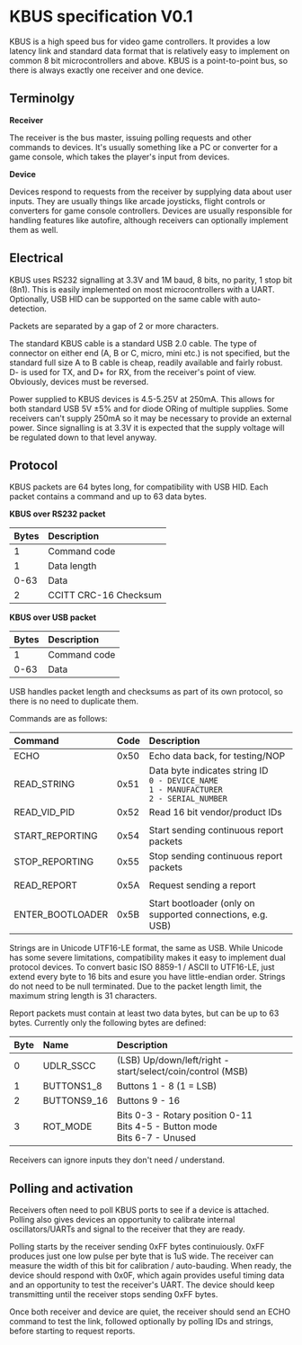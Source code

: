 # KBUS specification V0.1

KBUS is a high speed bus for video game controllers. It provides a low latency link and standard data format that is relatively easy to implement on common 8 bit microcontrollers and above. KBUS is a point-to-point bus, so there is always exactly one receiver and one device.


## Terminolgy

**Receiver**

The receiver is the bus master, issuing polling requests and other commands to devices. It's usually something like a PC or converter for a game console, which takes the player's input from devices.

**Device**

Devices respond to requests from the receiver by supplying data about user inputs. They are usually things like arcade joysticks, flight controls or converters for game console controllers. Devices are usually responsible for handling features like autofire, although receivers can optionally implement them as well.


## Electrical

KBUS uses RS232 signalling at 3.3V and 1M baud, 8 bits, no parity, 1 stop bit (8n1). This is easily implemented on most microcontrollers with a UART. Optionally, USB HID can be supported on the same cable with auto-detection.

Packets are separated by a gap of 2 or more characters.

The standard KBUS cable is a standard USB 2.0 cable. The type of connector on either end (A, B or C, micro, mini etc.) is not specified, but the standard full size A to B cable is cheap, readily available and fairly robust. D- is used for TX, and D+ for RX, from the receiver's point of view. Obviously, devices must be reversed.

Power supplied to KBUS devices is 4.5-5.25V at 250mA. This allows for both standard USB 5V ±5% and for diode ORing of multiple supplies. Some receivers can't supply 250mA so it may be necessary to provide an external power. Since signalling is at 3.3V it is expected that the supply voltage will be regulated down to that level anyway.


## Protocol

KBUS packets are 64 bytes long, for compatibility with USB HID. Each packet contains a command and up to 63 data bytes.

**KBUS over RS232 packet**

| Bytes | Description |
| :--- | :--- |
| 1 | Command code |
| 1 | Data length |
| 0-63 | Data |
| 2 | CCITT CRC-16 Checksum |

**KBUS over USB packet**

| Bytes | Description |
| :--- | :--- |
| 1 | Command code |
| 0-63 | Data |

USB handles packet length and checksums as part of its own protocol, so there is no need to duplicate them.

Commands are as follows:

| Command | Code | Description |
| :--- | :--- | :--- |
| ECHO | 0x50 | Echo data back, for testing/NOP |
| READ_STRING | 0x51 | Data byte indicates string ID<br>`0 - DEVICE_NAME`<br>`1 - MANUFACTURER`<br>`2 - SERIAL_NUMBER` |
| READ_VID_PID | 0x52 | Read 16 bit vendor/product IDs |
| | |
| START_REPORTING | 0x54 | Start sending continuous report packets |
| STOP_REPORTING | 0x55 | Stop sending continuous report packets |
| | |
| READ_REPORT | 0x5A | Request sending a report |
| | |
| ENTER_BOOTLOADER | 0x5B | Start bootloader (only on supported connections, e.g. USB) |

Strings are in Unicode UTF16-LE format, the same as USB. While Unicode has some severe limitations, compatibility makes it easy to implement dual protocol devices. To convert basic ISO 8859-1 / ASCII to UTF16-LE, just extend every byte to 16 bits and esure you have little-endian order. Strings do not need to be null terminated. Due to the packet length limit, the maximum string length is 31 characters.

Report packets must contain at least two data bytes, but can be up to 63 bytes. Currently only the following bytes are defined:

| Byte | Name | Description |
| :--- | :--- | :--- |
| 0 | UDLR_SSCC | (LSB) Up/down/left/right - start/select/coin/control (MSB) |
| 1 | BUTTONS1_8 | Buttons 1 - 8 (1 = LSB) |
| 2 | BUTTONS9_16 | Buttons 9 - 16 |
| 3 | ROT_MODE | Bits 0-3 - Rotary position 0-11<br>Bits 4-5 - Button mode<br>Bits 6-7 - Unused |

Receivers can ignore inputs they don't need / understand.


## Polling and activation

Receivers often need to poll KBUS ports to see if a device is attached. Polling also gives devices an opportunity to calibrate internal oscillators/UARTs and signal to the receiver that they are ready.

Polling starts by the receiver sending 0xFF bytes continuiously. 0xFF produces just one low pulse per byte that is 1uS wide. The receiver can measure the width of this bit for calibration / auto-bauding. When ready, the device should respond with 0x0F, which again provides useful timing data and an opportunity to test the receiver's UART. The device should keep transmitting until the receiver stops sending 0xFF bytes.

Once both receiver and device are quiet, the receiver should send an ECHO command to test the link, followed optionally by polling IDs and strings, before starting to request reports.

